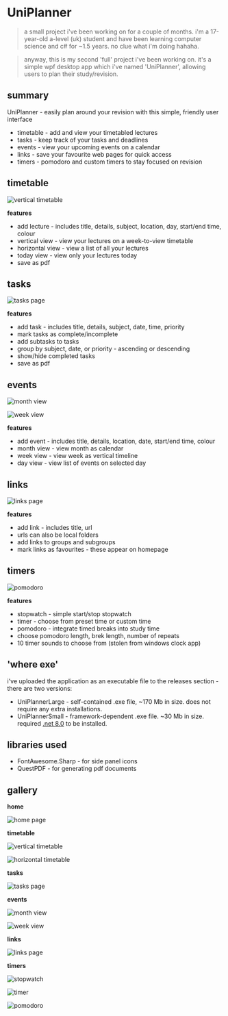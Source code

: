 # UniPlanner

> a small project i've been working on for a couple of months. i'm a 17-year-old a-level (uk) student and have been learning computer science and c# for ~1.5 years. no clue what i'm doing hahaha.

> anyway, this is my second 'full' project i've been working on. it's a simple wpf desktop app which i've named 'UniPlanner', allowing users to plan their study/revision.

## summary

UniPlanner - easily plan around your revision with this simple, friendly user interface

* timetable - add and view your timetabled lectures
* tasks - keep track of your tasks and deadlines
* events - view your upcoming events on a calendar
* links - save your favourite web pages for quick access
* timers - pomodoro and custom timers to stay focused on revision

## timetable

![vertical timetable](/Gallery/TimetableVertical.png)

**features**

* add lecture - includes title, details, subject, location, day, start/end time, colour
* vertical view - view your lectures on a week-to-view timetable
* horizontal view - view a list of all your lectures
* today view - view only your lectures today
* save as pdf

## tasks

![tasks page](/Gallery/Tasks.png)

**features**

* add task - includes title, details, subject, date, time, priority
* mark tasks as complete/incomplete
* add subtasks to tasks
* group by subject, date, or priority - ascending or descending
* show/hide completed tasks
* save as pdf

## events

![month view](/Gallery/EventsMonth.png)

![week view](/Gallery/EventsWeek.png)

**features**

* add event - includes title, details, location, date, start/end time, colour
* month view - view month as calendar
* week view - view week as vertical timeline
* day view - view list of events on selected day

## links

![links page](/Gallery/Links.png)

**features**

* add link - includes title, url
* urls can also be local folders
* add links to groups and subgroups
* mark links as favourites - these appear on homepage

## timers

![pomodoro](/Gallery/TimersPomodoro.png)

**features**

* stopwatch - simple start/stop stopwatch
* timer - choose from preset time or custom time
* pomodoro - integrate timed breaks into study time
* choose pomodoro length, brek length, number of repeats
* 10 timer sounds to choose from (stolen from windows clock app)

## 'where exe'

i've uploaded the application as an executable file to the releases section - there are two versions:
* UniPlannerLarge - self-contained .exe file, ~170 Mb in size. does not require any extra installations.
* UniPlannerSmall - framework-dependent .exe file. ~30 Mb in size. required [.net 8.0](https://dotnet.microsoft.com/en-us/download/dotnet/8.0) to be installed.

## libraries used

* FontAwesome.Sharp - for side panel icons
* QuestPDF - for generating pdf documents

## gallery

**home**

![home page](/Gallery/Home.png)

**timetable**

![vertical timetable](/Gallery/TimetableVertical.png)

![horizontal timetable](/Gallery/TimetableHorizontal.png)

**tasks**

![tasks page](/Gallery/Tasks.png)

**events**

![month view](/Gallery/EventsMonth.png)

![week view](/Gallery/EventsWeek.png)

**links**

![links page](/Gallery/Links.png)

**timers**

![stopwatch](/Gallery/TimersStopwatch.png)

![timer](/Gallery/TimersTimer.png)

![pomodoro](/Gallery/TimersPomodoro.png)